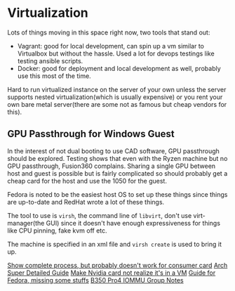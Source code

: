 # Virtualization

Lots of things moving in this space right now, two tools that stand out:

- Vagrant: good for local development, can spin up a vm similar to Virtualbox but without the hassle. Used a lot for devops testings like testing ansible scripts.
- Docker: good for deployment and local development as well, probably use this most of the time.

Hard to run virtualized instance on the server of your own unless the server supports nested virtualization(which is usually expensive) or you rent your own bare metal server(there are some not as famous but cheap vendors for this).

## GPU Passthrough for Windows Guest

In the interest of not dual booting to use CAD software, GPU passthrough should be explored. Testing shows that even with the Ryzen machine but no GPU passthrough, Fusion360 complains. Sharing a single GPU between host and guest is possible but is fairly complicated so should probably get a cheap card for the host and use the 1050 for the guest.

Fedora is noted to be the easiest host OS to set up these things since things are up-to-date and RedHat wrote a lot of these things.

The tool to use is `virsh`, the command line of `libvirt`, don't use virt-manager(the GUI) since it doesn't have enough expressiveness for things like CPU pinning, fake kvm off etc.

The machine is specified in an xml file and `virsh create` is used to bring it up.

[Show complete process, but probably doesn't work for consumer card](1)
[Arch Super Detailed Guide](2)
[Make Nvidia card not realize it's in a VM](3)
[Guide for Fedora, missing some stuffs](4)
[B350 Pro4 IOMMU Group Notes](5)

[1]: https://access.redhat.com/documentation/en-us/red_hat_virtualization/4.3/html/setting_up_an_nvidia_gpu_for_a_virtual_machine_in_red_hat_virtualization/proc_nvidia_gpu_passthrough_nvidia_gpu_passthrough
[2]: https://wiki.archlinux.org/index.php/PCI_passthrough_via_OVMF
[3]: https://mathiashueber.com/fighting-error-43-nvidia-gpu-virtual-machine/
[4]: https://level1techs.com/article/ryzen-gpu-passthrough-setup-guide-fedora-26-windows-gaming-linux
[5]: https://www.reddit.com/r/VFIO/comments/8iy5ps/asrock_ab350m_pro_4_passtrough_possibilities/
